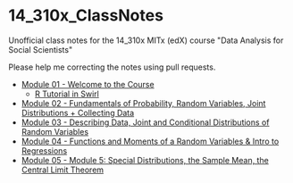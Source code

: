 # 14_310x_ClassNotes #
Unofficial class notes for the 14_310x MITx (edX) course "Data Analysis for Social Scientists"

Please help me correcting the notes using pull requests.

- [Module 01 -  Welcome to the Course](14_310x_-_01_-_classnotes.md)
  - [R Tutorial in Swirl](14_310x_-_01_-_Intro_to_R.md)
- [Module 02 - Fundamentals of Probability, Random Variables, Joint Distributions + Collecting Data](14_310x_-_02_-_classnotes.md)
- [Module 03 - Describing Data, Joint and Conditional Distributions of Random Variables](14_310x_-_03_-_classnotes.md)
- [Module 04 - Functions and Moments of a Random Variables & Intro to Regressions](14_310x_-_04_-_classnotes.md)
- [Module 05 - Module 5: Special Distributions, the Sample Mean, the Central Limit Theorem](14_310x_-_05_-_classnotes.md)
